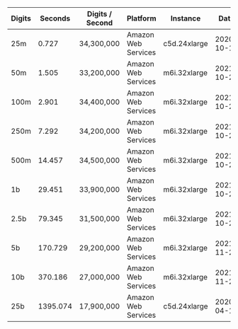 | Digits | Seconds | Digits / Second | Platform | Instance | Date | Files |
| ------ | ------- | --------------- | -------- | -------- | ---- | ----- |
| 25m | 0.727 | 34,300,000 | Amazon Web Services | c5d.24xlarge | 2020-10-10 | [cfg](../Amazon%20Web%20Services/c5d.24xlarge/Log%2810%29%20%5Bmachin-primary%5D/Log%2810%29%20-%2020201010-104302.cfg) [out](../Amazon%20Web%20Services/c5d.24xlarge/Log%2810%29%20%5Bmachin-primary%5D/Log%2810%29%20-%2020201010-104302.out) [txt](../Amazon%20Web%20Services/c5d.24xlarge/Log%2810%29%20%5Bmachin-primary%5D/Log%2810%29%20-%2020201010-104302.txt) |
| 50m | 1.505 | 33,200,000 | Amazon Web Services | m6i.32xlarge | 2021-10-29 | [cfg](../Amazon%20Web%20Services/m6i.32xlarge/Log%2810%29%20%5Bmachin-primary%5D/Log%2810%29%20-%2020211029-161455.cfg) [out](../Amazon%20Web%20Services/m6i.32xlarge/Log%2810%29%20%5Bmachin-primary%5D/Log%2810%29%20-%2020211029-161455.out) [txt](../Amazon%20Web%20Services/m6i.32xlarge/Log%2810%29%20%5Bmachin-primary%5D/Log%2810%29%20-%2020211029-161455.txt) |
| 100m | 2.901 | 34,400,000 | Amazon Web Services | m6i.32xlarge | 2021-10-29 | [cfg](../Amazon%20Web%20Services/m6i.32xlarge/Log%2810%29%20%5Bmachin-primary%5D/Log%2810%29%20-%2020211029-161509.cfg) [out](../Amazon%20Web%20Services/m6i.32xlarge/Log%2810%29%20%5Bmachin-primary%5D/Log%2810%29%20-%2020211029-161509.out) [txt](../Amazon%20Web%20Services/m6i.32xlarge/Log%2810%29%20%5Bmachin-primary%5D/Log%2810%29%20-%2020211029-161509.txt) |
| 250m | 7.292 | 34,200,000 | Amazon Web Services | m6i.32xlarge | 2021-10-29 | [cfg](../Amazon%20Web%20Services/m6i.32xlarge/Log%2810%29%20%5Bmachin-primary%5D/Log%2810%29%20-%2020211029-161528.cfg) [out](../Amazon%20Web%20Services/m6i.32xlarge/Log%2810%29%20%5Bmachin-primary%5D/Log%2810%29%20-%2020211029-161528.out) [txt](../Amazon%20Web%20Services/m6i.32xlarge/Log%2810%29%20%5Bmachin-primary%5D/Log%2810%29%20-%2020211029-161528.txt) |
| 500m | 14.457 | 34,500,000 | Amazon Web Services | m6i.32xlarge | 2021-10-29 | [cfg](../Amazon%20Web%20Services/m6i.32xlarge/Log%2810%29%20%5Bmachin-primary%5D/Log%2810%29%20-%2020211029-172911.cfg) [out](../Amazon%20Web%20Services/m6i.32xlarge/Log%2810%29%20%5Bmachin-primary%5D/Log%2810%29%20-%2020211029-172911.out) [txt](../Amazon%20Web%20Services/m6i.32xlarge/Log%2810%29%20%5Bmachin-primary%5D/Log%2810%29%20-%2020211029-172911.txt) |
| 1b | 29.451 | 33,900,000 | Amazon Web Services | m6i.32xlarge | 2021-10-29 | [cfg](../Amazon%20Web%20Services/m6i.32xlarge/Log%2810%29%20%5Bmachin-primary%5D/Log%2810%29%20-%2020211029-172944.cfg) [out](../Amazon%20Web%20Services/m6i.32xlarge/Log%2810%29%20%5Bmachin-primary%5D/Log%2810%29%20-%2020211029-172944.out) [txt](../Amazon%20Web%20Services/m6i.32xlarge/Log%2810%29%20%5Bmachin-primary%5D/Log%2810%29%20-%2020211029-172944.txt) |
| 2.5b | 79.345 | 31,500,000 | Amazon Web Services | m6i.32xlarge | 2021-10-29 | [cfg](../Amazon%20Web%20Services/m6i.32xlarge/Log%2810%29%20%5Bmachin-primary%5D/Log%2810%29%20-%2020211029-204845.cfg) [out](../Amazon%20Web%20Services/m6i.32xlarge/Log%2810%29%20%5Bmachin-primary%5D/Log%2810%29%20-%2020211029-204845.out) [txt](../Amazon%20Web%20Services/m6i.32xlarge/Log%2810%29%20%5Bmachin-primary%5D/Log%2810%29%20-%2020211029-204845.txt) |
| 5b | 170.729 | 29,200,000 | Amazon Web Services | m6i.32xlarge | 2021-11-28 | [cfg](../Amazon%20Web%20Services/m6i.32xlarge/Log%2810%29%20%5Bmachin-primary%5D/Log%2810%29%20-%2020211128-005446.cfg) [out](../Amazon%20Web%20Services/m6i.32xlarge/Log%2810%29%20%5Bmachin-primary%5D/Log%2810%29%20-%2020211128-005446.out) [txt](../Amazon%20Web%20Services/m6i.32xlarge/Log%2810%29%20%5Bmachin-primary%5D/Log%2810%29%20-%2020211128-005446.txt) |
| 10b | 370.186 | 27,000,000 | Amazon Web Services | m6i.32xlarge | 2021-11-28 | [cfg](../Amazon%20Web%20Services/m6i.32xlarge/Log%2810%29%20%5Bmachin-primary%5D/Log%2810%29%20-%2020211128-151944.cfg) [out](../Amazon%20Web%20Services/m6i.32xlarge/Log%2810%29%20%5Bmachin-primary%5D/Log%2810%29%20-%2020211128-151944.out) [txt](../Amazon%20Web%20Services/m6i.32xlarge/Log%2810%29%20%5Bmachin-primary%5D/Log%2810%29%20-%2020211128-151944.txt) |
| 25b | 1395.074 | 17,900,000 | Amazon Web Services | c5d.24xlarge | 2020-04-18 | [cfg](../Amazon%20Web%20Services/c5d.24xlarge/Log%2810%29%20%5Bmachin-primary%5D/Log%2810%29%20-%2020200418-170645.cfg) [out](../Amazon%20Web%20Services/c5d.24xlarge/Log%2810%29%20%5Bmachin-primary%5D/Log%2810%29%20-%2020200418-170645.out) [txt](../Amazon%20Web%20Services/c5d.24xlarge/Log%2810%29%20%5Bmachin-primary%5D/Log%2810%29%20-%2020200418-170645.txt) |
